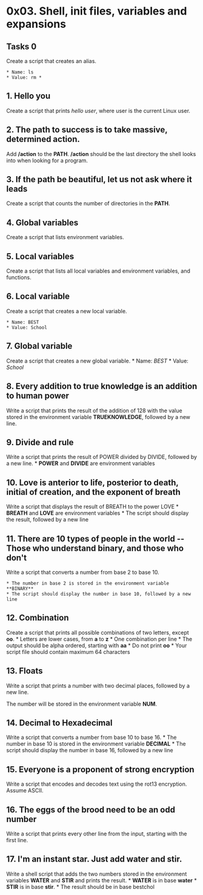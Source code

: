 # 0x03. Shell, init files, variables and expansions

## Tasks 0
Create a script that creates an alias.

	* Name: ls
	* Value: rm *

## 1. Hello you

Create a script that prints *hello user*, where user is the current Linux user.

## 2. The path to success is to take massive, determined action.

Add **/action** to the **PATH**. **/action** should be the last directory the shell looks into when looking for a program.

## 3. If the path be beautiful, let us not ask where it leads

Create a script that counts the number of directories in the **PATH**.

## 4. Global variables

Create a script that lists environment variables.

## 5. Local variables

Create a script that lists all local variables and environment variables, and functions.

## 6. Local variable

Create a script that creates a new local variable.
	
	* Name: BEST
	* Value: School

## 7. Global variable

Create a script that creates a new global variable.
	* Name: *BEST*
	* Value: *School*

## 8. Every addition to true knowledge is an addition to human power

Write a script that prints the result of the addition of 128 with the value stored in the environment variable 
**TRUEKNOWLEDGE**, followed by a new line.

## 9. Divide and rule

Write a script that prints the result of POWER divided by DIVIDE, followed by a new line.
	* **POWER** and **DIVIDE** are environment variables

## 10. Love is anterior to life, posterior to death, initial of creation, and the exponent of breath

Write a script that displays the result of BREATH to the power LOVE
	* **BREATH** and **LOVE** are environment variables
	* The script should display the result, followed by a new line

## 11. There are 10 types of people in the world -- Those who understand binary, and those who don't

Write a script that converts a number from base 2 to base 10.

	* The number in base 2 is stored in the environment variable **BINARY**
	* The script should display the number in base 10, followed by a new line

## 12. Combination

Create a script that prints all possible combinations of two letters, except **oo**.
	* Letters are lower cases, from **a** to **z**
	* One combination per line
	* The output should be alpha ordered, starting with **aa**
	* Do not print **oo**
	* Your script file should contain maximum 64 characters

## 13. Floats

Write a script that prints a number with two decimal places, followed by a new line.

The number will be stored in the environment variable **NUM**.

## 14. Decimal to Hexadecimal

Write a script that converts a number from base 10 to base 16.
	* The number in base 10 is stored in the environment variable **DECIMAL**
	* The script should display the number in base 16, followed by a new line

## 15. Everyone is a proponent of strong encryption

Write a script that encodes and decodes text using the rot13 encryption. Assume ASCII.

## 16. The eggs of the brood need to be an odd number

Write a script that prints every other line from the input, starting with the first line.

## 17. I'm an instant star. Just add water and stir.

Write a shell script that adds the two numbers stored in the environment variables **WATER** and **STIR** and prints the result.
	* **WATER** is in base **water**
	* **STIR** is in base **stir**.
	* The result should be in base bestchol

